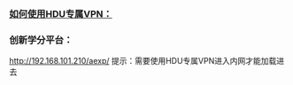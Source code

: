 ### [如何使用HDU专属VPN：](https://github.com/Ryclock/aboutHDU/blob/7959a4edd775dbdffec37bf7a20f1b11251f4227/tools/%E6%80%8E%E4%B9%88%E4%BD%BF%E7%94%A8%E6%9D%AD%E7%94%B5VPN%EF%BC%9F.pdf)
  
### 创新学分平台：
  http://192.168.101.210/aexp/
  提示：需要使用HDU专属VPN进入内网才能加载进去

